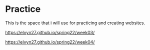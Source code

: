 # Practice 

This is the space that i will use for practicing and creating websites.

https://elvyn27.github.io/spring22/week03/

https://elvyn27.github.io/spring22/week04/

